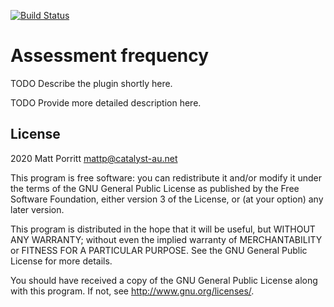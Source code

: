 [![Build Status](https://travis-ci.org/mattporritt/moodle-local_assessfreq.svg?branch=master)](https://travis-ci.org/mattporritt/moodle-local_assessfreq)

# Assessment frequency #

TODO Describe the plugin shortly here.

TODO Provide more detailed description here.

## License ##

2020 Matt Porritt <mattp@catalyst-au.net>

This program is free software: you can redistribute it and/or modify it under
the terms of the GNU General Public License as published by the Free Software
Foundation, either version 3 of the License, or (at your option) any later
version.

This program is distributed in the hope that it will be useful, but WITHOUT ANY
WARRANTY; without even the implied warranty of MERCHANTABILITY or FITNESS FOR A
PARTICULAR PURPOSE.  See the GNU General Public License for more details.

You should have received a copy of the GNU General Public License along with
this program.  If not, see <http://www.gnu.org/licenses/>.
